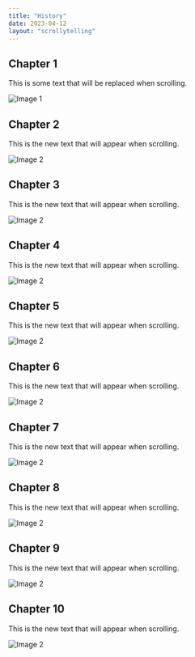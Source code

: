 ```yaml
---
title: "History"
date: 2023-04-12
layout: "scrollytelling"
---
```


<div class="scroll-section" id="chapter1">
  <div class="text-content">
    <h2 class="chapter-title">Chapter 1</h2>
    <p>This is some text that will be replaced when scrolling.</p>
  </div>
  <div class="image-container">
    <img src="/images/church-2.webp" alt="Image 1" />
  </div>
</div>

<div class="scroll-section" id="chapter2">
  <div class="text-content">
    <h2 class="chapter-title">Chapter 2</h2>
    <p>This is the new text that will appear when scrolling.</p>
  </div>
  <div class="image-container">
    <img src="/images/church-2.webp" alt="Image 2"  loading="lazy" />
  </div>
</div>

<div class="scroll-section" id="chapter3">
  <div class="text-content">
    <h2 class="chapter-title">Chapter 3</h2>
    <p>This is the new text that will appear when scrolling.</p>
  </div>
  <div class="image-container">
    <img src="/images/church-2.webp" alt="Image 2"  loading="lazy" />
  </div>
</div>


<div class="scroll-section" id="chapter4">
  <div class="text-content">
    <h2 class="chapter-title">Chapter 4</h2>
    <p>This is the new text that will appear when scrolling.</p>
  </div>
  <div class="image-container">
    <img src="/images/church-2.webp" alt="Image 2"  loading="lazy" />
  </div>
</div>

<div class="scroll-section" id="chapter5">
  <div class="text-content">
    <h2 class="chapter-title">Chapter 5</h2>
    <p>This is the new text that will appear when scrolling.</p>
  </div>
  <div class="image-container">
    <img src="/images/church-2.webp" alt="Image 2"  loading="lazy" />
  </div>
</div>

<div class="scroll-section" id="chapter6">
  <div class="text-content">
    <h2 class="chapter-title">Chapter 6</h2>
    <p>This is the new text that will appear when scrolling.</p>
  </div>
  <div class="image-container">
    <img src="/images/church-2.webp" alt="Image 2"  loading="lazy" />
  </div>
</div>

<div class="scroll-section" id="chapter7">
  <div class="text-content">
    <h2 class="chapter-title">Chapter 7</h2>
    <p>This is the new text that will appear when scrolling.</p>
  </div>
  <div class="image-container">
    <img src="/images/church-2.webp" alt="Image 2"  loading="lazy" />
  </div>
</div>

<div class="scroll-section" id="chapter8">
  <div class="text-content">
    <h2 class="chapter-title">Chapter 8</h2>
    <p>This is the new text that will appear when scrolling.</p>
  </div>
  <div class="image-container">
    <img src="/images/church-2.webp" alt="Image 2"  loading="lazy" />
  </div>
</div>

<div class="scroll-section" id="chapter9">
  <div class="text-content">
    <h2 class="chapter-title">Chapter 9</h2>
    <p>This is the new text that will appear when scrolling.</p>
  </div>
  <div class="image-container">
    <img src="/images/church-2.webp" alt="Image 2"  loading="lazy" />
  </div>
</div>

<div class="scroll-section" id="chapter10">
  <div class="text-content">
    <h2 class="chapter-title">Chapter 10</h2>
    <p>This is the new text that will appear when scrolling.</p>
  </div>
  <div class="image-container">
    <img src="/images/church-2.webp" alt="Image 2"  loading="lazy" />
  </div>
</div>